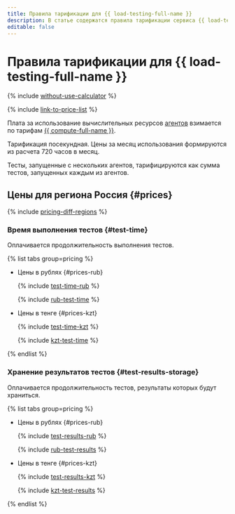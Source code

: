 ```yaml
---
title: Правила тарификации для {{ load-testing-full-name }}
description: В статье содержатся правила тарификации сервиса {{ load-testing-name }}.
editable: false
---
```


# Правила тарификации для {{ load-testing-full-name }}



{% include [without-use-calculator](../_includes/pricing/without-use-calculator.md) %}

{% include [link-to-price-list](../_includes/pricing/link-to-price-list.md) %}

Плата за использование вычислительных ресурсов [агентов](concepts/agent.md) взимается по тарифам [{{ compute-full-name }}](../compute/pricing.md).

Тарификация посекундная. Цены за месяц использования формируются из расчета 720 часов в месяц.

Тесты, запущенные с нескольких агентов, тарифицируются как сумма тестов, запущенных каждым из агентов.

## Цены для региона Россия {#prices}

{% include [pricing-diff-regions](../_includes/pricing-diff-regions.md) %}

### Время выполнения тестов {#test-time}

Оплачивается продолжительность выполнения тестов.


{% list tabs group=pricing %}

- Цены в рублях {#prices-rub}

  {% include [test-time-rub](../_pricing/load-testing/test-time-rub.md) %}

  {% include [rub-test-time](../_pricing_examples/load-testing/rub-test-time.md) %}

- Цены в тенге {#prices-kzt}

  {% include [test-time-kzt](../_pricing/load-testing/test-time-kzt.md) %}

  {% include [kzt-test-time](../_pricing_examples/load-testing/kzt-test-time.md) %}

{% endlist %}



### Хранение результатов тестов {#test-results-storage}

Оплачивается продолжительность тестов, результаты которых будут храниться.


{% list tabs group=pricing %}

- Цены в рублях {#prices-rub}

  {% include [test-results-rub](../_pricing/load-testing/test-results-rub.md) %}

  {% include [rub-test-results](../_pricing_examples/load-testing/rub-test-results.md) %}

- Цены в тенге {#prices-kzt}

  {% include [test-results-kzt](../_pricing/load-testing/test-results-kzt.md) %}

  {% include [kzt-test-results](../_pricing_examples/load-testing/kzt-test-results.md) %}

{% endlist %}


